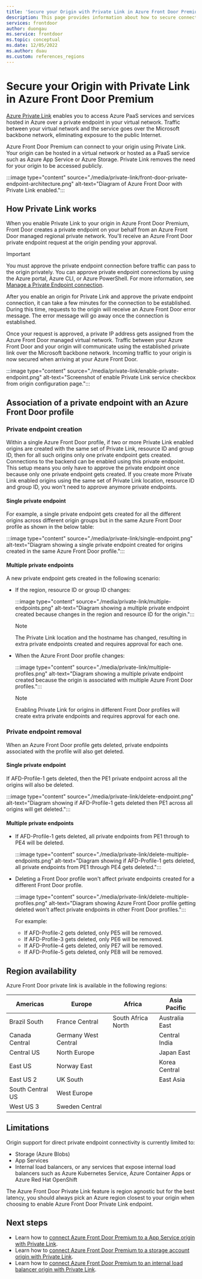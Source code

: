 ```yaml
---
title: 'Secure your Origin with Private Link in Azure Front Door Premium'
description: This page provides information about how to secure connectivity to your origin using Private Link.
services: frontdoor
author: duongau
ms.service: frontdoor
ms.topic: conceptual
ms.date: 12/05/2022
ms.author: duau
ms.custom: references_regions
---
```


# Secure your Origin with Private Link in Azure Front Door Premium

[Azure Private Link](../private-link/private-link-overview.md) enables you to access Azure PaaS services and services hosted in Azure over a private endpoint in your virtual network. Traffic between your virtual network and the service goes over the Microsoft backbone network, eliminating exposure to the public Internet.

Azure Front Door Premium can connect to your origin using Private Link. Your origin can be hosted in a virtual network or hosted as a PaaS service such as Azure App Service or Azure Storage. Private Link removes the need for your origin to be accessed publicly.

:::image type="content" source="./media/private-link/front-door-private-endpoint-architecture.png" alt-text="Diagram of Azure Front Door with Private Link enabled.":::

## How Private Link works

When you enable Private Link to your origin in Azure Front Door Premium, Front Door creates a private endpoint on your behalf from an Azure Front Door managed regional private network. You'll receive an Azure Front Door private endpoint request at the origin pending your approval.

> [!IMPORTANT]
> You must approve the private endpoint connection before traffic can pass to the origin privately. You can approve private endpoint connections by using the Azure portal, Azure CLI, or Azure PowerShell. For more information, see [Manage a Private Endpoint connection](../private-link/manage-private-endpoint.md).

After you enable an origin for Private Link and approve the private endpoint connection, it can take a few minutes for the connection to be established. During this time, requests to the origin will receive an Azure Front Door error message. The error message will go away once the connection is established.

Once your request is approved, a private IP address gets assigned from the Azure Front Door managed virtual network. Traffic between your Azure Front Door and your origin will communicate using the established private link over the Microsoft backbone network. Incoming traffic to your origin is now secured when arriving at your Azure Front Door.

:::image type="content" source="./media/private-link/enable-private-endpoint.png" alt-text="Screenshot of enable Private Link service checkbox from origin configuration page.":::

## Association of a private endpoint with an Azure Front Door profile

### Private endpoint creation

Within a single Azure Front Door profile, if two or more Private Link enabled origins are created with the same set of Private Link, resource ID and group ID, then for all such origins only one private endpoint gets created. Connections to the backend can be enabled using this private endpoint. This setup means you only have to approve the private endpoint once because only one private endpoint gets created. If you create more Private Link enabled origins using the same set of Private Link location, resource ID and group ID, you won't need to approve anymore private endpoints.

#### Single private endpoint

For example, a single private endpoint gets created for all the different origins across different origin groups but in the same Azure Front Door profile as shown in the below table:

:::image type="content" source="./media/private-link/single-endpoint.png" alt-text="Diagram showing a single private endpoint created for origins created in the same Azure Front Door profile.":::

#### Multiple private endpoints

A new private endpoint gets created in the following scenario:

* If the region, resource ID or group ID changes:

    :::image type="content" source="./media/private-link/multiple-endpoints.png" alt-text="Diagram showing a multiple private endpoint created because changes in the region and resource ID for the origin.":::

    > [!NOTE]
    > The Private Link location and the hostname has changed, resulting in extra private endpoints created and requires approval for each one.

* When the Azure Front Door profile changes:

    :::image type="content" source="./media/private-link/multiple-profiles.png" alt-text="Diagram showing a multiple private endpoint created because the origin is associated with multiple Azure Front Door profiles.":::

    > [!NOTE]
    > Enabling Private Link for origins in different Front Door profiles will create extra private endpoints and requires approval for each one.

### Private endpoint removal

When an Azure Front Door profile gets deleted, private endpoints associated with the profile will also get deleted. 

#### Single private endpoint

If AFD-Profile-1 gets deleted, then the PE1 private endpoint across all the origins will also be deleted.

:::image type="content" source="./media/private-link/delete-endpoint.png" alt-text="Diagram showing if AFD-Profile-1 gets deleted then PE1 across all origins will get deleted.":::

#### Multiple private endpoints

* If AFD-Profile-1 gets deleted, all private endpoints from PE1 through to PE4 will be deleted.
 
    :::image type="content" source="./media/private-link/delete-multiple-endpoints.png" alt-text="Diagram showing if AFD-Profile-1 gets deleted, all private endpoints from PE1 through PE4 gets deleted.":::

* Deleting a Front Door profile won't affect private endpoints created for a different Front Door profile. 

    :::image type="content" source="./media/private-link/delete-multiple-profiles.png" alt-text="Diagram showing Azure Front Door profile getting deleted won't affect private endpoints in other Front Door profiles.":::

    For example:
    
    * If AFD-Profile-2 gets deleted, only PE5 will be removed.
    * If AFD-Profile-3 gets deleted, only PE6 will be removed.
    * If AFD-Profile-4 gets deleted, only PE7 will be removed.
    * If AFD-Profile-5 gets deleted, only PE8 will be removed.

## Region availability

Azure Front Door private link is available in the following regions:

| Americas | Europe | Africa | Asia Pacific |
|--|--|--|--|
| Brazil South | France Central | South Africa North | Australia East |
| Canada Central | Germany West Central | | Central India |
| Central US | North Europe | | Japan East |
| East US | Norway East | | Korea Central |
| East US 2 | UK South | | East Asia |
| South Central US | West Europe | | |
| West US 3 | Sweden Central | | |

## Limitations

Origin support for direct private endpoint connectivity is currently limited to:
* Storage (Azure Blobs)
* App Services 
* Internal load balancers, or any services that expose internal load balancers such as Azure Kubernetes Service, Azure Container Apps or Azure Red Hat OpenShift

The Azure Front Door Private Link feature is region agnostic but for the best latency, you should always pick an Azure region closest to your origin when choosing to enable Azure Front Door Private Link endpoint.

## Next steps

* Learn how to [connect Azure Front Door Premium to a App Service origin with Private Link](standard-premium/how-to-enable-private-link-web-app.md).
* Learn how to [connect Azure Front Door Premium to a storage account origin with Private Link](standard-premium/how-to-enable-private-link-storage-account.md).
* Learn how to [connect Azure Front Door Premium to an internal load balancer origin with Private Link](standard-premium/how-to-enable-private-link-internal-load-balancer.md).


